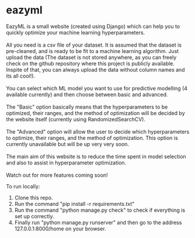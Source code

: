 # eazyml
EazyML is a small website (created using Django) which can help you to quickly optimize your machine learning hyperparameters. 
<br>
<br>
All you need is a csv file of your dataset. It is assumed that the dataset is pre-cleaned, and is ready to be fit to a machine learning algorithm. Just upload the data (The dataset is not stored anywhere, as you can freely check on the github repository where this project is publicly available. Inspite of that, you can always upload the data without column names and its all cool!).
<br>
<br>
You can select which ML model you want to use for predictive modelling (4 available currently) and then choose between basic and advanced. 
<br>
<br>
The "Basic" option basically means that the hyperparameters to be optimized, their ranges, and the method of optimization will be decided by the website itself (currently using RandomizedSearchCV). <br>	
The "Advanced" option will allow the user to decide which hyperparameters to optimize, their ranges, and the method of optimization. This option is currently unavailable but will be up very very soon.
<br>
<br>
The main aim of this website is to reduce the time spent in model selection and also to assist in hyperparameter optimization.
<br>
<br>
Watch out for more features coming soon!
		
To run locally:
1. Clone this repo.
2. Run the command "pip install -r requirements.txt"
3. Run the command "python manage.py check" to check if everything is set up correctly.
4. Finally run "python manage.py runserver" and then go to the address 127.0.0.1:8000/home on your browser.
